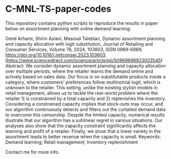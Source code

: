 # C-MNL-TS-paper-codes
This repository contains python scripts to reproduce the results in paper below on assortment planning with online demand learning:

Omid Arhami, Shirin Aslani, Masoud Talebian,
Dynamic assortment planning and capacity allocation with logit substitution,
Journal of Retailing and Consumer Services,
Volume 76,
2024,
103603,
ISSN 0969-6989,
https://doi.org/10.1016/j.jretconser.2023.103603.
(https://www.sciencedirect.com/science/article/pii/S0969698923003545)
Abstract: We consider dynamic assortment planning and capacity allocation over multiple periods, where the retailer learns the demand online and actively based on sales data. Our focus is on substitutable products inside a category, where customers' preferences follow multinomial logit, which is unknown to the retailer. This setting, unlike the existing stylish models in retail management, allows us to tackle the real-world problem where the retailer 1) is constrained by a total capacity and 2) replenishes the inventory. Considering a constrained capacity implies that stock-outs may occur, and our algorithm continuously detects and filters out the curtailed demand data to overcome this censorship. Despite the limited capacity, numerical results illustrate that our algorithm has a sublinear regret in various situations. Our analyses also show that the capacity constraint significantly affects the learning and profit of a retailer. Finally, we show that a lower variety in the assortment leads to better revenue when the capacity is small.
Keywords: Demand learning; Retail management; Inventory replenishment


Contact me for more info.
